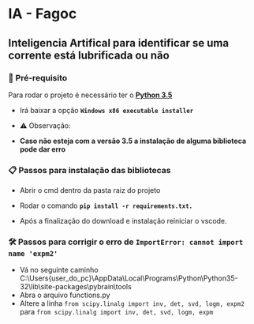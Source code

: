 # IA - Fagoc
## Inteligencia Artifical para identificar se uma corrente está lubrificada ou não

### 🎲 Pré-requisito 

Para rodar o projeto é necessário ter o **[Python 3.5](https://www.python.org/downloads/release/python-354/)**

- Irá baixar a opção **`Windows x86 executable installer`**

- ⚠️ Observação:
- **Caso não esteja com a versão 3.5 a instalação de alguma biblioteca pode dar erro**

### 📋 Passos para instalação das bibliotecas
    
- Abrir o cmd dentro da pasta raiz do projeto 
        
- Rodar o comando **`pip install -r requirements.txt.`**

- Após a finalização do download e instalação reiniciar o vscode.

### 🛠️ Passos para corrigir o erro de `ImportError: cannot import name 'expm2'`

- Vá no seguinte caminho C:\Users\{user_do_pc}\AppData\Local\Programs\Python\Python35-32\lib\site-packages\pybrain\tools
- Abra o arquivo functions.py
- Altere a linha 
    `from scipy.linalg import inv, det, svd, logm, expm2` para `from scipy.linalg import inv, det, svd, logm, expm`
